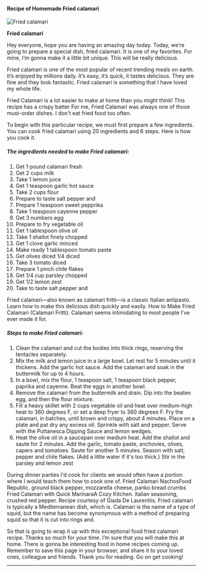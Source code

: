             

#### Recipe of Homemade Fried calamari

![Fried calamari](https://img-global.cpcdn.com/recipes/d7ac505c7d8f9034/751x532cq70/fried-calamari-recipe-main-photo.jpg)

**Fried calamari**

Hey everyone, hope you are having an amazing day today. Today, we’re going to prepare a special dish, fried calamari. It is one of my favorites. For mine, I’m gonna make it a little bit unique. This will be really delicious.

Fried calamari is one of the most popular of recent trending meals on earth. It’s enjoyed by millions daily. It’s easy, it’s quick, it tastes delicious. They are fine and they look fantastic. Fried calamari is something that I have loved my whole life.

Fried Calamari is a lot easier to make at home than you might think! This recipe has a crispy batter For me, Fried Calamari was always one of those must-order dishes. I don't eat fried food too often.

To begin with this particular recipe, we must first prepare a few ingredients. You can cook fried calamari using 20 ingredients and 6 steps. Here is how you cook it.

##### The ingredients needed to make Fried calamari:

1.  Get 1 pound calamari fresh
2.  Get 2 cups milk
3.  Take 1 lemon juice
4.  Get 1 teaspoon garlic hot sauce
5.  Take 2 cups flour
6.  Prepare to taste salt pepper and
7.  Prepare 1 teaspoon sweet pepprika
8.  Take 1 teaspoon cayenne pepper
9.  Get 3 numbers egg
10.  Prepare to fry vegetable oil
11.  Get 1 tablespoon olive oil
12.  Take 1 shallot finely chopped
13.  Get 1 clove garlic minced
14.  Make ready 1 tablespoon tomato paste
15.  Get olives diced 1/4 diced
16.  Take 3 tomato diced
17.  Prepare 1 pinch chile flakes
18.  Get 1/4 cup parsley chopped
19.  Get 1/2 lemon zest
20.  Take to taste salt pepper and

Fried calamari—also known as calamari fritti—is a classic Italian antipasto. Learn how to make this delicious dish quickly and easily. How to Make Fried Calamari (Calamari Fritti). Calamari seems intimidating to most people I've ever made it for.

##### Steps to make Fried calamari:

1.  Clean the calamari and cut the bodies into thick rings, reserving the tentacles separately.
2.  Mix the milk and lemon juice in a large bowl. Let rest for 5 minutes until it thickens. Add the garlic hot sauce. Add the calamari and soak in the buttermilk for up to 4 hours.
3.  In a bowl, mix the flour, 1 teaspoon salt, 1 teaspoon black pepper, paprika and cayenne. Beat the eggs in another bowl.
4.  Remove the calamari from the buttermilk and drain. Dip into the beaten egg, and then the flour mixture.
5.  Fill a heavy skillet with 2 cups vegetable oil and heat over medium-high heat to 360 degrees F, or set a deep fryer to 360 degrees F. Fry the calamari, in batches, until brown and crispy, about 4 minutes. Place on a plate and pat dry any excess oil. Sprinkle with salt and pepper. Serve with the Puttanesca Dipping Sauce and lemon wedges.
6.  Heat the olive oil in a saucepan over medium heat. Add the shallot and saute for 2 minutes. Add the garlic, tomato paste, anchovies, olives, capers and tomatoes. Saute for another 5 minutes. Season with salt, pepper and chile flakes. (Add a little water if it's too thick.) Stir in the parsley and lemon zest

During dinner parties I'd cook for clients we would often have a portion where I would teach them how to cook one of. Fried Calamari NachosFood Republic. ground black pepper, mozzarella cheese, panko bread crumbs Fried Calamari with Quick MarinaraA Cozy Kitchen. italian seasoning, crushed red pepper. Recipe courtesy of Giada De Laurentiis. Fried calamari is typically a Mediterranean dish, which is. Calamari is the name of a type of squid, but the name has become synonymous with a method of preparing squid so that it is cut into rings and.

So that is going to wrap it up with this exceptional food fried calamari recipe. Thanks so much for your time. I’m sure that you will make this at home. There is gonna be interesting food in home recipes coming up. Remember to save this page in your browser, and share it to your loved ones, colleague and friends. Thank you for reading. Go on get cooking!

* * *